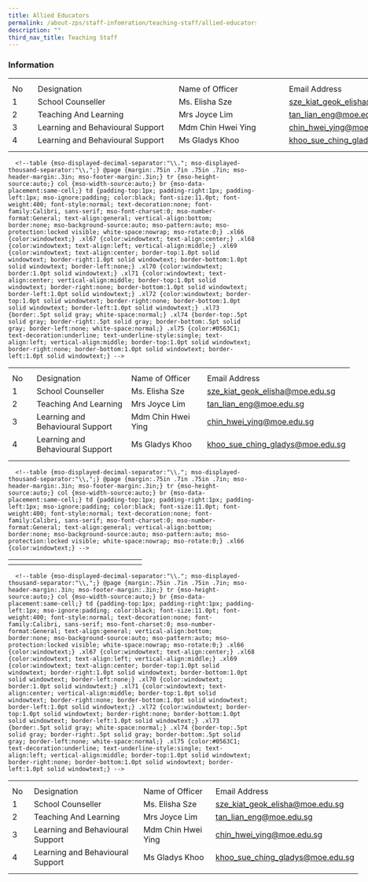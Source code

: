 ```yaml
---
title: Allied Educators
permalink: /about-zps/staff-infomration/teaching-staff/allied-educators/
description: ""
third_nav_title: Teaching Staff
---
```

### **Information**
<table style="border-collapse:
 collapse;width:646pt" width="860" cellspacing="0" cellpadding="0" border="0"><colgroup><col style="mso-width-source:userset;mso-width-alt:1462;width:30pt" width="40"> <col style="mso-width-source:userset;mso-width-alt:11702;width:240pt" width="320"> <col style="mso-width-source:userset;mso-width-alt:9142;width:188pt" width="250"> <col style="mso-width-source:userset;mso-width-alt:9142;width:188pt" width="250"></colgroup><tbody><tr style="mso-height-source:userset;height:7.5pt" height="10"><td style="height:7.5pt;width:30pt" width="40" class="xl67" height="10"></td><td style="width:240pt" width="320" class="xl66"></td><td style="width:188pt" width="250" class="xl66"></td><td style="width:188pt" width="250" class="xl68"></td></tr><tr style="height:15.75pt" height="21"><td style="height:15.75pt" class="xl69" height="21">No</td><td style="border-left:none" class="xl70">Designation</td><td style="border-left:none" class="xl72">Name of Officer</td><td class="xl71">Email Address</td></tr><tr style="height:15.75pt" height="21"><td style="height:15.75pt" class="xl67" height="21">1</td><td style="width:240pt" width="320" class="xl73">School Counseller</td><td style="width:188pt" width="250" class="xl74">Ms. Elisha Sze</td><td style="border-top:none" class="xl75"><a href="mailto:sze_kiat_geok_elisha@schools.gov.sg">sze_kiat_geok_elisha@moe.edu.sg</a></td></tr><tr style="height:15.75pt" height="21"><td style="height:15.75pt" class="xl67" height="21">2</td><td class="xl70">Teaching And Learning</td><td style="border-left:none" class="xl72">Mrs Joyce Lim</td><td style="border-top:none" class="xl75"><a href="mailto:tan_lian_eng@schools.gov.sg">tan_lian_eng@moe.edu.sg</a></td></tr><tr style="height:15.75pt" height="21"><td style="height:15.75pt" class="xl67" height="21">3</td><td style="border-top:none" class="xl70">Learning and Behavioural Support</td><td style="border-top:none;border-left:none" class="xl72">Mdm Chin Hwei Ying</td><td style="border-top:none" class="xl75"><a href="mailto:chin_hwei_ying@schools.gov.sg">chin_hwei_ying@moe.edu.sg</a></td></tr><tr style="height:15.75pt" height="21"><td style="height:15.75pt" class="xl67" height="21">4</td><td style="border-top:none" class="xl70">Learning and Behavioural Support</td><td style="border-top:none;border-left:none" class="xl72">Ms Gladys Khoo</td><td style="border-top:none" class="xl75"><a href="mailto:khoo_sue_ching_gladys@schools.gov.sg">khoo_sue_ching_gladys@moe.edu.sg</a></td></tr><tr style="mso-height-source:userset;height:6.75pt" height="9"><td style="height:6.75pt" class="xl67" height="9"></td><td class="xl66"></td><td class="xl66"></td><td class="xl68"></td></tr></tbody></table>
 
 
      <!--table {mso-displayed-decimal-separator:"\\."; mso-displayed-thousand-separator:"\\,";} @page {margin:.75in .7in .75in .7in; mso-header-margin:.3in; mso-footer-margin:.3in;} tr {mso-height-source:auto;} col {mso-width-source:auto;} br {mso-data-placement:same-cell;} td {padding-top:1px; padding-right:1px; padding-left:1px; mso-ignore:padding; color:black; font-size:11.0pt; font-weight:400; font-style:normal; text-decoration:none; font-family:Calibri, sans-serif; mso-font-charset:0; mso-number-format:General; text-align:general; vertical-align:bottom; border:none; mso-background-source:auto; mso-pattern:auto; mso-protection:locked visible; white-space:nowrap; mso-rotate:0;} .xl66 {color:windowtext;} .xl67 {color:windowtext; text-align:center;} .xl68 {color:windowtext; text-align:left; vertical-align:middle;} .xl69 {color:windowtext; text-align:center; border-top:1.0pt solid windowtext; border-right:1.0pt solid windowtext; border-bottom:1.0pt solid windowtext; border-left:none;} .xl70 {color:windowtext; border:1.0pt solid windowtext;} .xl71 {color:windowtext; text-align:center; vertical-align:middle; border-top:1.0pt solid windowtext; border-right:none; border-bottom:1.0pt solid windowtext; border-left:1.0pt solid windowtext;} .xl72 {color:windowtext; border-top:1.0pt solid windowtext; border-right:none; border-bottom:1.0pt solid windowtext; border-left:1.0pt solid windowtext;} .xl73 {border:.5pt solid gray; white-space:normal;} .xl74 {border-top:.5pt solid gray; border-right:.5pt solid gray; border-bottom:.5pt solid gray; border-left:none; white-space:normal;} .xl75 {color:#0563C1; text-decoration:underline; text-underline-style:single; text-align:left; vertical-align:middle; border-top:1.0pt solid windowtext; border-right:none; border-bottom:1.0pt solid windowtext; border-left:1.0pt solid windowtext;} -->

<table style="border-collapse:
 collapse;width:521pt" width="693" cellspacing="0" cellpadding="0" border="0"><colgroup><col style="mso-width-source:userset;mso-width-alt:1462;width:30pt" width="40"> <col style="mso-width-source:userset;mso-width-alt:8082;width:166pt" width="221"> <col style="mso-width-source:userset;mso-width-alt:6656;width:137pt" width="182"> <col style="mso-width-source:userset;mso-width-alt:9142;width:188pt" width="250"></colgroup><tbody><tr style="mso-height-source:userset;height:7.5pt" height="10"><td style="height:7.5pt;width:30pt" width="40" class="xl67" height="10"></td><td style="width:166pt" width="221" class="xl66"></td><td style="width:137pt" width="182" class="xl66"></td><td style="width:188pt" width="250" class="xl68"></td></tr><tr style="height:15.75pt" height="21"><td style="height:15.75pt" class="xl69" height="21">No</td><td style="border-left:none" class="xl70">Designation</td><td style="border-left:none" class="xl72">Name of Officer</td><td class="xl71">Email Address</td></tr><tr style="height:15.75pt" height="21"><td style="height:15.75pt" class="xl67" height="21">1</td><td style="width:166pt" width="221" class="xl73">School Counseller</td><td style="width:137pt" width="182" class="xl74">Ms. Elisha Sze</td><td style="border-top:none" class="xl75"><a href="mailto:sze_kiat_geok_elisha@schools.gov.sg">sze_kiat_geok_elisha@moe.edu.sg</a></td></tr><tr style="height:15.75pt" height="21"><td style="height:15.75pt" class="xl67" height="21">2</td><td class="xl70">Teaching And Learning</td><td style="border-left:none" class="xl72">Mrs Joyce Lim</td><td style="border-top:none" class="xl75"><a href="mailto:tan_lian_eng@schools.gov.sg">tan_lian_eng@moe.edu.sg</a></td></tr><tr style="height:15.75pt" height="21"><td style="height:15.75pt" class="xl67" height="21">3</td><td style="border-top:none" class="xl70">Learning and Behavioural Support</td><td style="border-top:none;border-left:none" class="xl72">Mdm Chin Hwei Ying</td><td style="border-top:none" class="xl75"><a href="mailto:chin_hwei_ying@schools.gov.sg">chin_hwei_ying@moe.edu.sg</a></td></tr><tr style="height:15.75pt" height="21"><td style="height:15.75pt" class="xl67" height="21">4</td><td style="border-top:none" class="xl70">Learning and Behavioural Support</td><td style="border-top:none;border-left:none" class="xl72">Ms Gladys Khoo</td><td style="border-top:none" class="xl75"><a href="mailto:khoo_sue_ching_gladys@schools.gov.sg">khoo_sue_ching_gladys@moe.edu.sg</a></td></tr><tr style="mso-height-source:userset;height:6.75pt" height="9"><td style="height:6.75pt" class="xl67" height="9"></td><td class="xl66"></td><td class="xl66"></td><td class="xl68"></td></tr></tbody></table>
 
 
      <!--table {mso-displayed-decimal-separator:"\\."; mso-displayed-thousand-separator:"\\,";} @page {margin:.75in .7in .75in .7in; mso-header-margin:.3in; mso-footer-margin:.3in;} tr {mso-height-source:auto;} col {mso-width-source:auto;} br {mso-data-placement:same-cell;} td {padding-top:1px; padding-right:1px; padding-left:1px; mso-ignore:padding; color:black; font-size:11.0pt; font-weight:400; font-style:normal; text-decoration:none; font-family:Calibri, sans-serif; mso-font-charset:0; mso-number-format:General; text-align:general; vertical-align:bottom; border:none; mso-background-source:auto; mso-pattern:auto; mso-protection:locked visible; white-space:nowrap; mso-rotate:0;} .xl66 {color:windowtext;} -->

<table style="border-collapse:
 collapse;width:204pt" width="272" cellspacing="0" cellpadding="0" border="0"><colgroup><col style="mso-width-source:userset;mso-width-alt:9947;width:204pt" width="272"></colgroup><tbody><tr style="mso-height-source:userset;height:7.5pt" height="10"><td style="height:7.5pt;width:204pt" width="272" class="xl66" height="10"></td></tr></tbody></table>
 
      <!--table {mso-displayed-decimal-separator:"\\."; mso-displayed-thousand-separator:"\\,";} @page {margin:.75in .7in .75in .7in; mso-header-margin:.3in; mso-footer-margin:.3in;} tr {mso-height-source:auto;} col {mso-width-source:auto;} br {mso-data-placement:same-cell;} td {padding-top:1px; padding-right:1px; padding-left:1px; mso-ignore:padding; color:black; font-size:11.0pt; font-weight:400; font-style:normal; text-decoration:none; font-family:Calibri, sans-serif; mso-font-charset:0; mso-number-format:General; text-align:general; vertical-align:bottom; border:none; mso-background-source:auto; mso-pattern:auto; mso-protection:locked visible; white-space:nowrap; mso-rotate:0;} .xl66 {color:windowtext;} .xl67 {color:windowtext; text-align:center;} .xl68 {color:windowtext; text-align:left; vertical-align:middle;} .xl69 {color:windowtext; text-align:center; border-top:1.0pt solid windowtext; border-right:1.0pt solid windowtext; border-bottom:1.0pt solid windowtext; border-left:none;} .xl70 {color:windowtext; border:1.0pt solid windowtext;} .xl71 {color:windowtext; text-align:center; vertical-align:middle; border-top:1.0pt solid windowtext; border-right:none; border-bottom:1.0pt solid windowtext; border-left:1.0pt solid windowtext;} .xl72 {color:windowtext; border-top:1.0pt solid windowtext; border-right:none; border-bottom:1.0pt solid windowtext; border-left:1.0pt solid windowtext;} .xl73 {border:.5pt solid gray; white-space:normal;} .xl74 {border-top:.5pt solid gray; border-right:.5pt solid gray; border-bottom:.5pt solid gray; border-left:none; white-space:normal;} .xl75 {color:#0563C1; text-decoration:underline; text-underline-style:single; text-align:left; vertical-align:middle; border-top:1.0pt solid windowtext; border-right:none; border-bottom:1.0pt solid windowtext; border-left:1.0pt solid windowtext;} -->

<table style="border-collapse:
 collapse;width:534pt" width="712" cellspacing="0" cellpadding="0" border="0"><colgroup><col style="mso-width-source:userset;mso-width-alt:1170;width:24pt" width="32"> <col style="mso-width-source:userset;mso-width-alt:9947;width:204pt" width="272"> <col style="mso-width-source:userset;mso-width-alt:6400;width:131pt" width="175"> <col style="mso-width-source:userset;mso-width-alt:8521;width:175pt" width="233"></colgroup><tbody><tr style="mso-height-source:userset;height:7.5pt" height="10"><td style="height:7.5pt;width:24pt" width="32" class="xl67" height="10"></td><td style="width:204pt" width="272" class="xl66"></td><td style="width:131pt" width="175" class="xl66"></td><td style="width:175pt" width="233" class="xl68"></td></tr><tr style="height:15.75pt" height="21"><td style="height:15.75pt" class="xl69" height="21">No</td><td style="border-left:none" class="xl70">Designation</td><td style="border-left:none" class="xl72">Name of Officer</td><td class="xl71">Email Address</td></tr><tr style="height:15.75pt" height="21"><td style="height:15.75pt" class="xl67" height="21">1</td><td style="width:204pt" width="272" class="xl73">School Counseller</td><td style="width:131pt" width="175" class="xl74">Ms. Elisha Sze</td><td style="border-top:none" class="xl75"><a href="mailto:sze_kiat_geok_elisha@schools.gov.sg">sze_kiat_geok_elisha@moe.edu.sg</a></td></tr><tr style="height:15.75pt" height="21"><td style="height:15.75pt" class="xl67" height="21">2</td><td class="xl70">Teaching And Learning</td><td style="border-left:none" class="xl72">Mrs Joyce Lim</td><td style="border-top:none" class="xl75"><a href="mailto:tan_lian_eng@schools.gov.sg">tan_lian_eng@moe.edu.sg</a></td></tr><tr style="height:15.75pt" height="21"><td style="height:15.75pt" class="xl67" height="21">3</td><td style="border-top:none" class="xl70">Learning and Behavioural Support</td><td style="border-top:none;border-left:none" class="xl72">Mdm Chin Hwei Ying</td><td style="border-top:none" class="xl75"><a href="mailto:chin_hwei_ying@schools.gov.sg">chin_hwei_ying@moe.edu.sg</a></td></tr><tr style="height:15.75pt" height="21"><td style="height:15.75pt" class="xl67" height="21">4</td><td style="border-top:none" class="xl70">Learning and Behavioural Support</td><td style="border-top:none;border-left:none" class="xl72">Ms Gladys Khoo</td><td style="border-top:none" class="xl75"><a href="mailto:khoo_sue_ching_gladys@schools.gov.sg">khoo_sue_ching_gladys@moe.edu.sg</a></td></tr><tr style="mso-height-source:userset;height:6.75pt" height="9"><td style="height:6.75pt" class="xl67" height="9"></td><td class="xl66"></td><td class="xl66"></td><td class="xl68"></td></tr></tbody></table>
